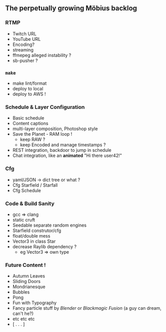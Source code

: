 ## The perpetually growing Möbius backlog

### RTMP
* Twitch URL
* YouTube URL
* Encoding?
* streaming
* ffmepeg alleged instability ?
* sb-pusher ?

### `make`
* make lint/format
* deploy to local
* deploy to AWS !

### Schedule & Layer Configuration
* Basic schedule
* Content captions
* multi-layer composition, Photoshop style
* Save the Planet - RAM loop !
    * keep RAW ?
    * keep Encoded and manage timestamps ?
* REST integration, backdoor to jump in schedule
* Chat integration, like an **animated** "Hi there user42!"

### Cfg
* yaml/JSON -> dict tree or what ?
* Cfg Starfield / Starfall
* Cfg Schedule

### Code & Build Sanity
* gcc => clang
* static cruft
* Seedable separate random engines
* Starfield construtor/cfg
* float/double mess
* Vector3 in class Star
* decrease Raylib dependency ?
    * eg Vector3 => own type

### Future Content !
* Autumn Leaves
* Sliding Doors
* Mondrianesque
* Bubbles
* Pong
* Fun with Typography
* Fancy particle stuff by _Blender_ or _Blackmagic Fusion_ (a guy can dream, can't he?)
* etc etc etc
* [ . . . ]
